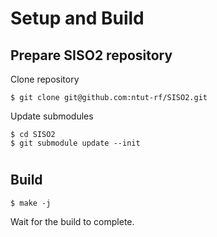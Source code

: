 # Setup and Build

## Prepare SISO2 repository

Clone repository 
```shell-session
$ git clone git@github.com:ntut-rf/SISO2.git
```

Update submodules
```shell-session
$ cd SISO2
$ git submodule update --init
```

<!-- slide:break -->

# 

## Build

```shell-session
$ make -j
```

Wait for the build to complete.